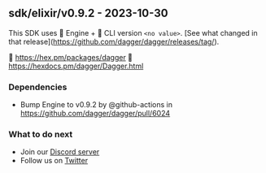 ## sdk/elixir/v0.9.2 - 2023-10-30

This SDK uses 🚙 Engine + 🚗 CLI version `<no value>`. [See what changed in that release](https://github.com/dagger/dagger/releases/tag/<no value>).

🧪 https://hex.pm/packages/dagger
📖 https://hexdocs.pm/dagger/Dagger.html


### Dependencies
- Bump Engine to v0.9.2 by @github-actions in https://github.com/dagger/dagger/pull/6024

### What to do next
- Join our [Discord server](https://discord.gg/dagger-io)
- Follow us on [Twitter](https://twitter.com/dagger_io)
